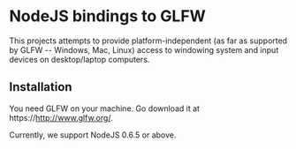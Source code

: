 NodeJS bindings to GLFW
=======================

This projects attempts to provide platform-independent (as far as supported by GLFW -- Windows, Mac, Linux) access to windowing system and input devices on desktop/laptop computers.

Installation
------------
You need GLFW on your machine. Go download it at https://http://www.glfw.org/.

Currently, we support NodeJS 0.6.5 or above.

